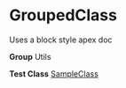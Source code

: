 # GroupedClass

Uses a block style apex doc


**Group** Utils


**Test Class** [SampleClass](/Sample-Classes/SampleClass.md)

